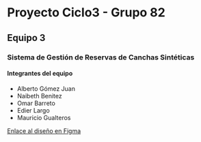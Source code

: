 # Proyecto Ciclo3 - Grupo 82

## Equipo 3

### Sistema de Gestión de Reservas de Canchas Sintéticas

#### Integrantes del equipo

- Alberto Gómez Juan
- Naibeth Benitez
- Omar Barreto
- Edier Largo
- Mauricio Gualteros

[Enlace al diseño en Figma](https://www.figma.com/file/c6A3G9C8iSQtb1sWaCB7l7/Reservas-de-Canchas)
